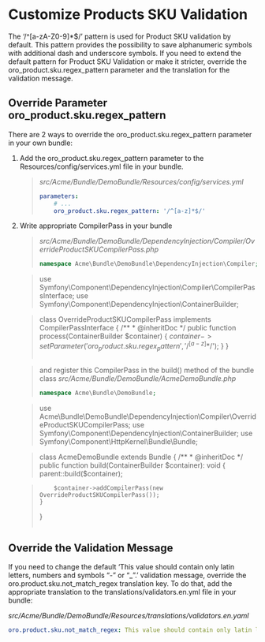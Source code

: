 <a id="bundle-docs-commerce-product-bundle-customize-sku"></a>

# Customize Products SKU Validation

The ‘/^[a-zA-Z0-9]\*$/’ pattern is used for Product SKU validation by default.
This pattern provides the possibility to save alphanumeric symbols with additional dash and underscore symbols.
If you need to extend the default pattern for Product SKU Validation or make it stricter,
override the oro_product.sku.regex_pattern parameter and the translation for the validation message.

## Override Parameter oro_product.sku.regex_pattern

There are 2 ways to override the oro_product.sku.regex_pattern parameter in your own bundle:

1. Add the oro_product.sku.regex_pattern parameter to the Resources/config/services.yml file in your bundle.
   > *src/Acme/Bundle/DemoBundle/Resources/config/services.yml*
   > ```yaml
   > parameters:
   >     # ...
   >     oro_product.sku.regex_pattern: '/^[a-z]*$/'
   > ```
2. Write appropriate CompilerPass in your bundle
   > *src/Acme/Bundle/DemoBundle/DependencyInjection/Compiler/OverrideProductSKUCompilerPass.php*
   > ```php
   > namespace Acme\Bundle\DemoBundle\DependencyInjection\Compiler;

   > use Symfony\Component\DependencyInjection\Compiler\CompilerPassInterface;
   > use Symfony\Component\DependencyInjection\ContainerBuilder;

   > class OverrideProductSKUCompilerPass implements CompilerPassInterface
   > {
   >     /**
   >      * @inheritDoc
   >      */
   >     public function process(ContainerBuilder $container)
   >     {
   >         $container->setParameter('oro_product.sku.regex_pattern', '/^[a-z]*$/');
   >     }
   > }
   > ```

   > and register this CompilerPass in the build() method of the bundle class
   > *src/Acme/Bundle/DemoBundle/AcmeDemoBundle.php*
   > ```php
   > namespace Acme\Bundle\DemoBundle;

   > use Acme\Bundle\DemoBundle\DependencyInjection\Compiler\OverrideProductSKUCompilerPass;
   > use Symfony\Component\DependencyInjection\ContainerBuilder;
   > use Symfony\Component\HttpKernel\Bundle\Bundle;

   > class AcmeDemoBundle extends Bundle
   > {
   >     /**
   >      * @inheritDoc
   >      */
   >     public function build(ContainerBuilder $container): void
   >     {
   >         parent::build($container);

   >         $container->addCompilerPass(new OverrideProductSKUCompilerPass());
   >     }
   > }
   > ```

## Override the Validation Message

If you need to change the default ‘This value should contain only latin letters, numbers and symbols “-” or “_”.’ validation message, override the oro.product.sku.not_match_regex translation key. To do that, add the appropriate translation to the translations/validators.en.yml file in your bundle:

*src/Acme/Bundle/DemoBundle/Resources/translations/validators.en.yaml*
```yaml
oro.product.sku.not_match_regex: This value should contain only latin letters in lower case.
```

